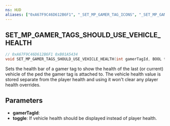 ```yaml
---
ns: HUD
aliases: ["0xA67F9C46D612B6F1", "_SET_MP_GAMER_TAG_ICONS", "_SET_MP_GAMER_TAG_USE_VEHICLE_HEALTH"]
---
```

## SET_MP_GAMER_TAGS_SHOULD_USE_VEHICLE_HEALTH

```c
// 0xA67F9C46D612B6F1 0xB01A5434
void SET_MP_GAMER_TAGS_SHOULD_USE_VEHICLE_HEALTH(int gamerTagId, BOOL toggle);
```

Sets the health bar of a gamer tag to show the health of the last (or current) vehicle of the ped the gamer tag is attached to.
The vehicle health value is stored separate from the player health and using it won't clear any player health overrides.

## Parameters
* **gamerTagId**: 
* **toggle**: If vehicle health should be displayed instead of player health.

